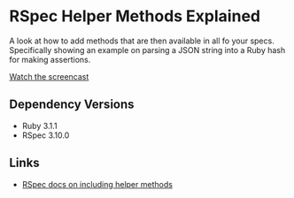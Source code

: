 # RSpec Helper Methods Explained

A look at how to add methods that are then available in all fo your specs. Specifically showing an example on parsing a JSON string into a Ruby hash for making assertions.

[Watch the screencast](https://youtu.be/qSwDOR4N2LM)

## Dependency Versions

- Ruby 3.1.1
- RSpec 3.10.0

## Links

- [RSpec docs on including helper methods](https://relishapp.com/rspec/rspec-core/docs/helper-methods/define-helper-methods-in-a-module)
